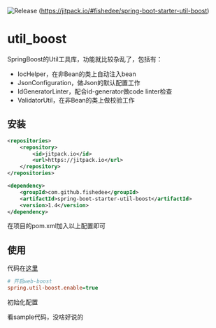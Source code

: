 ![Release](https://jitpack.io/v/fishedee/spring-boot-starter-util-boost.svg)
(https://jitpack.io/#fishedee/spring-boot-starter-util-boost)

# util_boost

SpringBoost的Util工具库，功能就比较杂乱了，包括有：

* IocHelper，在非Bean的类上自动注入bean
* JsonConfiguration，做Json的默认配置工作
* IdGeneratorLinter，配合id-generator做code linter检查
* ValidatorUtil，在非Bean的类上做校验工作

## 安装

```xml
<repositories>
    <repository>
        <id>jitpack.io</id>
        <url>https://jitpack.io</url>
    </repository>
</repositories>

<dependency>
    <groupId>com.github.fishedee</groupId>
    <artifactId>spring-boot-starter-util-boost</artifactId>
    <version>1.4</version>
</dependency>
```

在项目的pom.xml加入以上配置即可

## 使用

代码在[这里](https://github.com/fishedee/spring-boot-starter-util-boost/tree/master/spring-boot-starter-util-boost-sample)

```ini
# 开启web-boost
spring.util-boost.enable=true
```

初始化配置

看sample代码，没啥好说的
